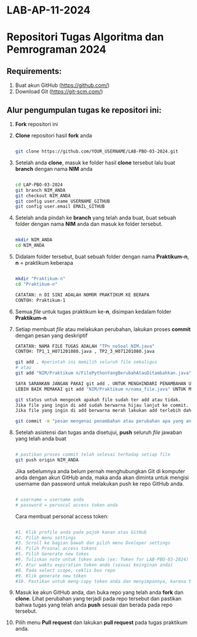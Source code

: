 # LAB-AP-11-2024

# Repositori Tugas Algoritma dan Pemrograman 2024

## Requirements:
1. Buat akun GitHub (https://github.com/)
2. Download Git (https://git-scm.com/)

## Alur pengumpulan tugas ke repositori ini:

1. **Fork** repositori ini

2. **Clone** repositori hasil **fork** anda

   ```sh

   git clone https://github.com/YOUR_USERNAME/LAB-PBO-03-2024.git

   ```

3. Setelah anda **clone**, masuk ke folder hasil **clone** tersebut lalu buat **branch** dengan nama **NIM** anda

   ```sh

   cd LAP-PBO-03-2024
   git branch NIM_ANDA
   git checkout NIM_ANDA
   git config user.name USERNAME_GITHUB
   git config user.email EMAIL_GITHUB

   ```

4. Setelah anda pindah ke **branch** yang telah anda buat, buat sebuah folder dengan nama **NIM** anda dan masuk ke folder tersebut.
   ```sh

   mkdir NIM_ANDA
   cd NIM_ANDA

   ```


5. Didalam folder tersebut, buat sebuah folder dengan nama **Praktikum-n**, **n** = praktikum keberapa
   ```sh

   mkdir "Praktikum-n"
   cd "Praktikum-n"
   
   CATATAN: n DI SINI ADALAH NOMOR PRAKTIKUM KE BERAPA
   CONTOH: Praktikum-1

   ```

7. Semua _file_ untuk tugas praktikum ke-**n**, disimpan kedalam folder **Praktikum-n**
8. Setiap membuat _file_ atau melakukan perubahan, lakukan proses **commit** dengan pesan yang deskriptif

   ```sh
   CATATAN: NAMA FILE TUGAS ADALAH "TPn_noSoal_NIM.java"
   CONTOH: TP1_1_H071201080.java , TP2_3_H071201080.java
   
   git add . #perintah ini memilih seluruh file sekaligus
   # atau
   git add "NIM/Praktikum n/FilePythonYangBerubahAtauDitambahkan.java" #perintah ini memilih file tertentu
   
   SAYA SARANKAN JANGAN PAKAI git add . UNTUK MENGHINDARI PENAMBAHAN UNTUK SEMUA FILE TERMASUK FILE YANG TIDAK DIINGINKAN
   LEBIH BAIK MEMAKAI git add "NIM/Praktikum n/nama_file.java" UNTUK MENAMBAHKAN FILE
   
   git status untuk mengecek apakah file sudah ter add atau tidak.
   Jika file yang ingin di add sudah berwarna hijau lanjut ke commit.
   Jika file yang ingin di add berwarna merah lakukan add terlebih dahulu
   
   git commit -m "pesan mengenai penambahan atau perubahan apa yang anda lakukan"
   
   ```

8. Setelah asistensi dan tugas anda disetujui, **push** seluruh _file_ jawaban yang telah anda buat

   ```sh

   # pastikan proses commit telah selesai terhadap setiap file
   git push origin NIM_ANDA

   ```
   
   Jika sebelumnya anda belum pernah menghubungkan Git di komputer anda dengan akun GitHub anda, maka anda akan diminta untuk mengisi username dan password untuk
   melakukan push ke repo GitHub anda.
   ```sh

   # username = username anda
   # password = persocal access token anda

   ```
   
   Cara membuat personal access token:
   ```sh
   
   #1. Klik profile anda pada pojok kanan atas GitHub
   #2. Pilih menu settings
   #3. Scroll ke bagian bawah dan pilih menu Dveloper settings
   #4. Pilih Prsonal access tokens
   #5. Pilih Generate new tokes
   #6. Tuliskan note untuk token anda (ex: Token for LAB-PBO-03-2024)
   #7. Atur waktu expiration token anda (sesuai keinginan anda)
   #8. Pada select scope, ceklis box repo
   #9. Klik generate new token
   #10. Pastikan untuk meng-copy token anda dan menyimpannya, karena token hanya bisa diliat sekali (*Jika hilang, buat token baru)

   ```
   
9. Masuk ke akun GitHub anda, dan buka repo yang telah anda **fork** dan **clone**. Lihat perubahan yang terjadi pada repo tersebut dan pastikan bahwa tugas yang
   telah anda **push** sesuai dan berada pada repo tersebut.
   
10. Pilih menu **Pull request** dan lakukan **pull request** pada tugas praktikum anda.

